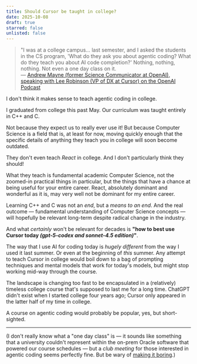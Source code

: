 ```yaml
---
title: Should Cursor be taught in college?
date: 2025-10-08
draft: true
starred: false
unlisted: false
---
```

> "I was at a college campus… last semester, and I asked the students in the CS program, 'What do they ask you about agentic coding? What do they teach you about AI code completion?' Nothing, nothing, nothing. Not even a one day class on it. \
— [Andrew Mayne (former Science Communicator at OpenAI), speaking with Lee Robinson (VP of DX at Cursor) on the OpenAI Podcast](https://youtu.be/QIdUllqmuls?t=3369)

I don't think it makes sense to teach agentic coding in college.

I graduated from college this past May. Our curriculum was taught entirely in C++ and C.

Not because they expect us to really ever use it! But because Computer Science is a field that is, at least for now, moving quickly enough that the specific details of anything they teach you in college will soon become outdated.

They don't even teach *React* in college. And I don't particularly think they should!

What they teach is fundamental academic Computer Science, not the zoomed-in practical things in particular, but the things that have a chance at being useful for your entire career. React, absolutely dominant and wonderful as it is, may very well not be dominant for my entire career.

Learning C++ and C was not an *end*, but a *means to an end*. And the real outcome — fundamental understanding of Computer Science concepts — will hopefully be relevant long-term despite radical change in the industry.

And what *certainly* won't be relevant for decades is **"how to best use Cursor today *(gpt-5-codex and sonnet-4.5 edition)*"**.

The way that I use AI for coding today is *hugely different* from the way I used it last summer. Or even at the beginning of *this* summer. Any attempt to teach Cursor in college would boil down to a bag of prompting techniques and mental models that work for today's models, but might stop working mid-way through the course.

The landscape is changing too fast to be encapsulated in a (relatively) timeless college course that's supposed to last me for a long time. ChatGPT didn't exist when I started college four years ago; Cursor only appeared in the latter half of my time in college.

A course on agentic coding would probably be popular, yes, but short-sighted.

---

(I don't really know what a "one day class" is — it sounds like something that a university couldn't represent within the on-prem Oracle software that powered our course schedules — but a *club meeting* for those interested in agentic coding seems perfectly fine. But be wary of [making it boring](/interestingness).)
